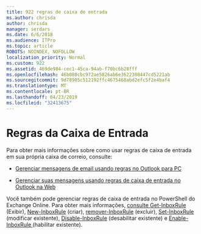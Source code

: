 ```yaml
---
title: 922 regras de caixa de entrada
ms.author: chrisda
author: chrisda
manager: serdars
ms.date: 6/6/2018
ms.audience: ITPro
ms.topic: article
ROBOTS: NOINDEX, NOFOLLOW
localization_priority: Normal
ms.custom: 922
ms.assetid: 469de984-cec1-45ca-94ab-f70bc6b28fff
ms.openlocfilehash: 46b080cbc972ae5826ab6e3622308447cd5221ab
ms.sourcegitcommit: 9d78905c512192ffc4675468abd2efc5f2e4baf4
ms.translationtype: MT
ms.contentlocale: pt-BR
ms.lasthandoff: 04/23/2019
ms.locfileid: "32413675"
---
```

# <a name="inbox-rules"></a>Regras da Caixa de Entrada

Para obter mais informações sobre como usar regras de caixa de entrada em sua própria caixa de correio, consulte:

- [Gerenciar mensagens de email usando regras no Outlook para PC](https://support.office.com/article/c24f5dea-9465-4df4-ad17-a50704d66c59.aspx)

- [Gerenciar suas mensagens usando regras de caixa de entrada no Outlook na Web](https://support.office.com/article/8400435c-f14e-4272-9004-1548bb1848f2.aspx)

Você também pode gerenciar regras de caixa de entrada no PowerShell do Exchange Online. Para obter mais informações, [consulte Get-InboxRule](https://docs.microsoft.com/powershell/module/exchange/mailboxes/get-inboxrule) (Exibir), [New-InboxRule](https://docs.microsoft.com/powershell/module/exchange/mailboxes/new-inboxrule) (criar), [remover-InboxRule](https://docs.microsoft.com/powershell/module/exchange/mailboxes/remove-inboxrule) (excluir), [Set-InboxRule](https://docs.microsoft.com/powershell/module/exchange/mailboxes/set-inboxrule) (modificar existente), [Disable-InboxRule](https://docs.microsoft.com/powershell/module/exchange/mailboxes/disable-inboxrule) (desabilitar existente) e [Enable-InboxRule ](https://docs.microsoft.com/powershell/module/exchange/mailboxes/enable-inboxrule)(habilitar existente).
